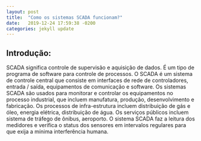 ```yaml
---
layout: post
title:  "Como os sistemas SCADA funcionam?"
date:   2019-12-24 17:59:38 -0200
categories: jekyll update
---
```


## Introdução:

SCADA significa controle de supervisão e aquisição de dados. É um tipo de programa de software para controle de processos. O SCADA é um sistema de controle central que consiste em interfaces de rede de controladores, entrada / saída, equipamentos de comunicação e software. Os sistemas SCADA são usados ​​para monitorar e controlar os equipamentos no processo industrial, que incluem manufatura, produção, desenvolvimento e fabricação. Os processos de infra-estrutura incluem distribuição de gás e óleo, energia elétrica, distribuição de água. Os serviços públicos incluem sistema de tráfego de ônibus, aeroporto. O sistema SCADA faz a leitura dos medidores e verifica o status dos sensores em intervalos regulares para que exija a mínima interferência humana.

